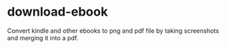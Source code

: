 # download-ebook
Convert kindle and other ebooks to png and pdf file by taking screenshots and merging it into a pdf.
